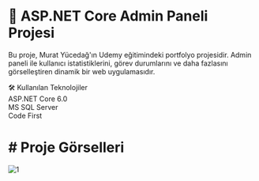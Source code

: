 # 🚀 ASP.NET Core Admin Paneli Projesi
Bu proje, Murat Yücedağ'ın Udemy eğitimindeki portfolyo projesidir. Admin paneli ile kullanıcı istatistiklerini, görev durumlarını ve daha fazlasını görselleştiren dinamik bir web uygulamasıdır.

🛠️ Kullanılan Teknolojiler <br>
ASP.NET Core 6.0 <br>
MS SQL Server <br>
Code First <br>

# # Proje Görselleri
![1](https://github.com/user-attachments/assets/ecfb779c-05fd-4a94-8a88-4a671970944b)
